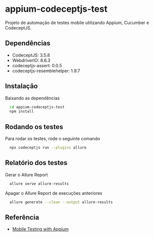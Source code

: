 # appium-codeceptjs-test

Projeto de automação de testes mobile utilizando Appium, Cucumber e CodeceptJS.

## Dependências
- CodeceptJS: 3.5.8
- WebdriverIO: 8.6.3
- codeceptjs-assert: 0.0.5
- codeceptjs-resemblehelper: 1.9.7

## Instalação
Baixando as dependências

```bash
  cd appium-codeceptjs-test
  npm install
```

## Rodando os testes
Para rodar os testes, rode o seguinte comando

```bash
  npx codeceptjs run --plugins allure
```

## Relatório dos testes
Gerar o Allure Report

```bash
  allure serve allure-results
```

Apagar o Allure Report de execuções anteriores

```bash
  allure generate --clean --output allure-results
```

## Referência

 - [Mobile Testing with Appium](https://codecept.io/mobile/#setting-up)